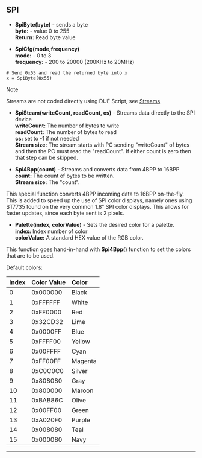 ## SPI

- **SpiByte(byte)** - sends a byte <br>
**byte:** - value 0 to 255 <br>
**Return:**  Read byte value

- **SpiCfg(mode,frequency)** <br>
**mode:** - 0 to 3 <br>
**frequency:** - 200 to 20000 (200KHz to 20MHz)

```basic
# Send 0x55 and read the returned byte into x
x = SpiByte(0x55)
```

> [!NOTE] 
> Streams are not coded directly using DUE Script, see [Streams](../streams.md)

- **SpiSteam(writeCount, readCount, cs)** - Streams data directly to the SPI device <br>
**writeCount:** The number of bytes to write<br>
**readCount:** The number of bytes to read<br>
**cs:** set to -1 if not needed<br>
**Stream size:** The stream starts with PC sending "writeCount" of bytes and then the PC must read the "readCount". If either count is zero then that step can be skipped.

- **Spi4Bpp(count)** - Streams and converts data from 4BPP to 16BPP<br>
**count:** The count of bytes to be written.<br>
**Stream size:** The "count".

This special function converts 4BPP incoming data to 16BPP on-the-fly. This is added to speed up the use of SPI color displays, namely ones using ST7735 found on the very common 1.8" SPI color displays. This allows for faster updates, since each byte sent is 2 pixels.

- **Palette(index, colorValue)** - Sets the desired color for a palette.<br>
**index:** Index number of color<br>
**colorValue:** A standard HEX value of the RGB color.

This function goes hand-in-hand with **Spi4Bpp()** function to set the colors that are to be used. 

Default colors:

|Index|Color Value|Color|
|:-   |:-------|:----------|
|0    |0x000000|Black      |
|1    |0xFFFFFF|White      |
|2    |0xFF0000|Red        |
|3    |0x32CD32|Lime       |
|4    |0x0000FF|Blue       |
|5    |0xFFFF00|Yellow     |
|6    |0x00FFFF|Cyan       |
|7    |0xFF00FF|Magenta    |
|8    |0xC0C0C0|Silver     |
|9    |0x808080|Gray       |
|10   |0x800000|Maroon     |
|11   |0xBAB86C|Olive      |
|12   |0x00FF00|Green      |
|13   |0xA020F0|Purple     |
|14   |0x008080|Teal       |
|15   |0x000080|Navy       | 

---